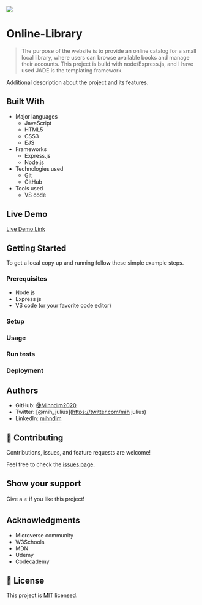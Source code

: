 ![](https://img.shields.io/badge/Microverse-blueviolet)

# Online-Library

> The purpose of the website is to provide an online catalog for a small local library, where users can browse available books and manage their accounts. This project is build with node/Express.js, and I have used JADE is the templating framework. 

Additional description about the project and its features.

## Built With

- Major languages
  - JavaScript
  - HTML5
  - CSS3
  - EJS
- Frameworks
  - Express.js
  - Node.js
- Technologies used
  - Git
  - GitHub
- Tools used
  - VS code

## Live Demo

[Live Demo Link](https://livedemo.com)


## Getting Started

To get a local copy up and running follow these simple example steps.

### Prerequisites
  - Node js 
  - Express js 
  - VS code (or your favorite code editor)

### Setup

### Usage

### Run tests

### Deployment



## Authors

- GitHub: [@Mihndim2020](https://github.com/Mihndim2020)
- Twitter: [@mih_julius](https://twitter.com/mih julius)
- LinkedIn: [mihndim](https://linkedin.com/in/mihndim)


## 🤝 Contributing

Contributions, issues, and feature requests are welcome!

Feel free to check the [issues page](../../issues/).

## Show your support

Give a ⭐️ if you like this project!

## Acknowledgments

- Microverse community
- W3Schools 
- MDN
- Udemy
- Codecademy

## 📝 License

This project is [MIT](./MIT.md) licensed.
